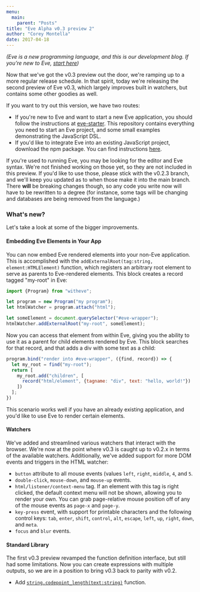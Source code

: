 ```yaml
---
menu:
  main:
    parent: "Posts"
title: "Eve Alpha v0.3 preview 2"
author: "Corey Montella"
date: 2017-04-18
---
```


_(Eve is a new programming language, and this is our development blog. If you’re new to Eve, [start here](http://play.witheve.com))_

Now that we've got the v0.3 preview out the door, we're ramping up to a more regular release schedule. In that spirit, today we're releasing the second preview of Eve v0.3, which largely improves built in watchers, but contains some other goodies as well. 

If you want to try out this version, we have two routes:

- If you're new to Eve and want to start a new Eve application, you should follow the instructions at [eve-starter](https://github.com/witheve/eve-starter). This repository contains everything you need to start an Eve project, and some small examples demonstrating the JavaScript DSL.
- If you'd like to integrate Eve into an existing JavaScript project, download the npm package. You can find instructions [here](https://github.com/witheve/Eve#integrating-eve-into-an-existing-project).

If you're used to running Eve, you may be looking for the editor and Eve syntax. We're not finished working on those yet, so they are not included in this preview. If you'd like to use those, please stick with the v0.2.3 branch, and we'll keep you updated as to when those make it into the main branch. There **will** be breaking changes though, so any code you write now will have to be rewritten to a degree (for instance, some tags will be changing and databases are being removed from the language.)

### What's new?

Let's take a look at some of the bigger improvements.

#### Embedding Eve Elements in Your App

You can now embed Eve rendered elements into your non-Eve application. This is accomplished with the `addExternalRoot(tag:string, element:HTMLElement)` function, which registers an arbitrary root element to serve as parents to Eve-rendered elements. This block creates a record tagged "my-root" in Eve:

```javascript
import {Program} from "witheve";

let program = new Program("my program");
let htmlWatcher = program.attach("html");

let someElement = document.querySelector("#eve-wrapper");
htmlWatcher.addExternalRoot("my-root", someElement);
```

Now you can access that element from within Eve, giving you the ability to use it as a parent for child elements rendered by Eve. This block searches for that record, and that adds a div with some text as a child:

```javascript
program.bind("render into #eve-wrapper", ({find, record}) => {
  let my_root = find("my-root");
  return [
    my_root.add("children", [
      record("html/element", {tagname: "div", text: "hello, world!"})
    ])
  ];
})
```

This scenario works well if you have an already existing application, and you'd like to use Eve to render certain elements.

#### Watchers

We've added and streamlined various watchers that interact with the browser. We're now at the point where v0.3 is caught up to v0.2.x in terms of the available watchers. Additionally, we've added support for more DOM events and triggers in the HTML watcher:

- `button` attribute to all mouse events (values `left`, `right`, `middle`, `4`, and `5`.
- `double-click`, `mouse-down`, and `mouse-up` events.
- `html/listener/context-menu` tag. If an element with this tag is right clicked, the default context menu will not be shown, allowing you to render your own. You can grab page-relative mouse position off of any of the mouse events as `page-x` and `page-y`.
- `key-press` event, with support for printable characters and the following control keys: `tab`, `enter`, `shift`, `control`, `alt`, `escape`, `left`, `up`, `right`, `down`, and `meta`.
- `focus` and `blur` events.

#### Standard Library

The first v0.3 preview revamped the function definition interface, but still had some limitations. Now you can create expressions with multiple outputs, so we are in a position to bring v0.3 back to parity with v0.2.

- Add [`string.codepoint_length(text:string)`](https://github.com/witheve/Eve/pull/823/commits/58af002ec4c3807b0a91e3ee148e6f7a5359387a) function.
